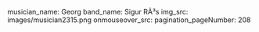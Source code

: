 musician_name: Georg
band_name: Sigur RÃ³s
img_src: images/musician2315.png
onmouseover_src: 
pagination_pageNumber: 208